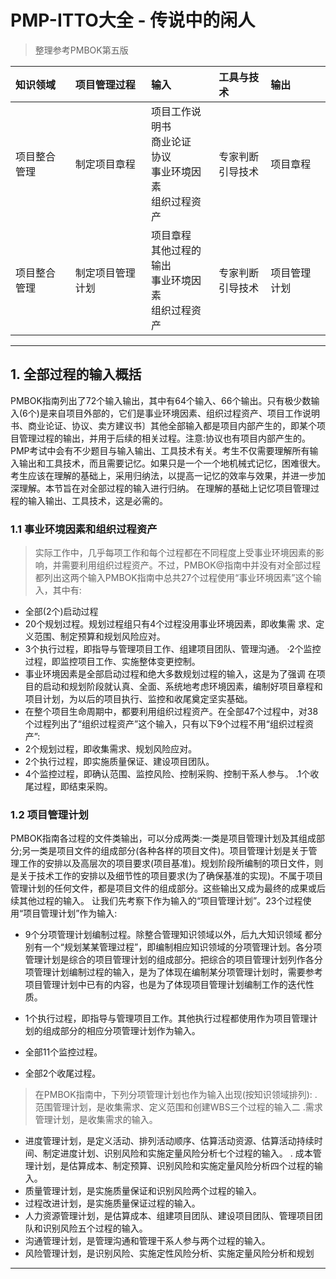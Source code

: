 
# PMP-ITTO大全 - 传说中的闲人
> 整理参考PMBOK第五版


知识领域 | 项目管理过程 | 输入 | 工具与技术 | 输出
:---------- | :---------- | :--------------- | :--------------- | :---------------
项目整合管理 | 制定项目章程 | 项目工作说明书<br>商业论证<br>协议<br>事业环境因素<br>组织过程资产 | 专家判断<br>引导技术 | 项目章程
项目整合管理 | 制定项目管理计划 | 项目章程<br>其他过程的输出<br>事业环境因素<br>组织过程资产 | 专家判断<br>引导技术 | 项目管理计划


























***
## 1. 全部过程的输入概括

PMBOK指南列出了72个输入输出，其中有64个输入、66个输出。只有极少数输入(6个)是来自项目外部的，它们是事业环境因素、组织过程资产、项目工作说明书、商业论证、协议、卖方建议书〕其他全部输入都是项目内部产生的，即某个项目管理过程的输出，并用于后续的相关过程。注意:协议也有项目内部产生的。
PMP考试中会有不少题目与输入输出、工具技术有关。考生不仅需要理解所有输入输出和工具技术，而且需要记忆。如果只是一个一个地机械式记忆，困难很大。考生应该在理解的基础上，采用归纳法，以提高一记忆的效率与效果，并进一步加深理解。本节旨在对全部过程的输入进行归纳。
在理解的基础上记忆项目管理过程的输入输出、工具技术，这是必需的。

### 1.1 事业环境因素和组织过程资产
  
> 实际工作中，几乎每项工作和每个过程都在不同程度上受事业环境因素的影响，并需要利用组织过程资产。不过，PMBOK@指南中并没有对全部过程都列出这两个输入PMBOK指南中总共27个过程使用“事业环境因素”这个输入，其中有:

 * 全部(2个)启动过程
 * 20个规划过程。规划过程组只有4个过程没用事业环境因素，即收集需 求、定义范围、制定预算和规划风险应对。
 * 3个执行过程，即指导与管理项目工作、组建项目团队、管理沟通。 ·2个监控过程，即监控项目工作、实施整体变更控制。
 * 事业环境因素是全部启动过程和绝大多数规划过程的输入，这是为了强调 在项目的启动和规划阶段就认真、全面、系统地考虑环境因素，编制好项目章程和项目计划，为以后的项目执行、监控和收尾奠定坚实基础。
 * 在整个项目生命周期中，都要利用组织过程资产。在全部47个过程中，对38个过程列出了“组织过程资产”这个输入，只有以下9个过程不用“组织过程资产”:
 * 2个规划过程，即收集需求、规划风险应对。
 * 2个执行过程，即实施质量保证、建设项目团队。
 * 4个监控过程，即确认范围、监控风险、控制采购、控制干系人参与。 .1个收尾过程，即结束采购。
    
### 1.2 项目管理计划

PMBOK指南各过程的文件类输出，可以分成两类:一类是项目管理计划及其组成部分;另一类是项目文件的组成部分(各种各样的项目文件)。项目管理计划是关于管理工作的安排以及高层次的项目要求(项目基准)。规划阶段所编制的项日文件，则是关于技术工作的安排以及细节性的项目要求(为了确保基准的实现)。不属于项目管理计划的任何文件，都是项目文件的组成部分。这些输出又成为最终的成果或后续其他过程的输入。
让我们先考察下作为输入的“项目管理计划”。23个过程使用“项目管理计划”作为输入:
* 9个分项管理计划编制过程。除整合管理知识领域以外，后九大知识领域
都分别有一个“规划某某管理过程”，即编制相应知识领域的分项管理计划。各分项管理计划是综合的项目管理计划的组成部分。把综合的项目管理计划列作各分项管理计划编制过程的输入，是为了体现在编制某分项管理计划时，需要参考项目管理计划中已有的内容，也是为了体现项目管理计划编制工作的迭代性质。

* 1个执行过程，即指导与管理项目工作。其他执行过程都使用作为项目管理计划的组成部分的相应分项管理计划作为输入。
* 全部11个监控过程。
* 全部2个收尾过程。

> 在PMBOK指南中，下列分项管理计划也作为输入出现(按知识领域排列): .范围管理计划，是收集需求、定义范围和创建WBS三个过程的输入二 .需求管理计划，是收集需求的输入。

 * 进度管理计划，是定义活动、排列活动顺序、估算活动资源、估算活动持续时间、制定进度计划、识别风险和实施定量风险分析七个过程的输入。 . 成本管理计划，是估算成本、制定预算、识别风险和实施定量风险分析四个过程的输入。
 * 质量管理计划，是实施质量保证和识别风险两个过程的输入。
 * 过程改进计划，是实施质量保证过程的输入。
 * 人力资源管理计划，是估算成本、组建项目团队、建设项目团队、管理项目团队和识别风险五个过程的输入。
 * 沟通管理计划，是管理沟通和管理干系人参与两个过程的输入。
 * 风险管理计划，是识别风险、实施定性风险分析、实施定量风险分析和规划

***
